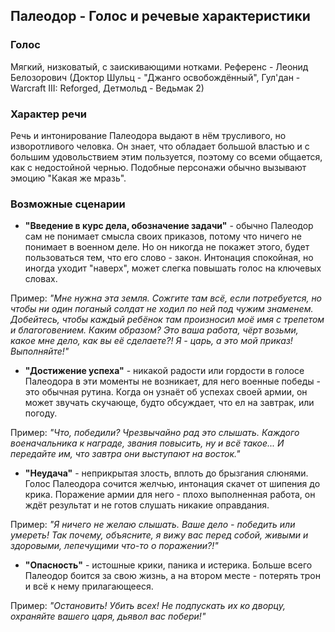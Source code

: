 ## Палеодор - Голос и речевые характеристики

### Голос

Мягкий, низковатый, с заискивающими нотками. Референс - Леонид Белозорович (Доктор Шульц - "Джанго освобождённый", Гул'дан - Warcraft III: Reforged, Детмольд - Ведьмак 2)

### Характер речи

Речь и интонирование Палеодора выдают в нём трусливого, но изворотливого человка. Он знает, что обладает большой властью и с большим удовольствием этим пользуется, поэтому со всеми общается, как с недостойной чернью. Подобные персонажи обычно вызывают эмоцию "Какая же мразь".

### Возможные сценарии

* **"Введение в курс дела, обозначение задачи"** - обычно Палеодор сам не понимает смысла своих приказов, потому что ничего не понимает в военном деле. Но он никогда не покажет этого, будет пользоваться тем, что его слово - закон. Интонация спокойная, но иногда уходит "наверх", может слегка повышать голос на ключевых словах.

Пример: _"Мне нужна эта земля. Сожгите там всё, если потребуется, но чтобы ни один поганый солдат не ходил по ней под чужим знаменем. Добейтесь, чтобы каждый ребёнок там произносил моё имя с трепетом и благоговением. Каким образом? Это ваша работа, чёрт возьми, какое мне дело, как вы её сделаете?! Я - царь, а это мой приказ! Выполняйте!"_

* **"Достижение успеха"** - никакой радости или гордости в голосе Палеодора в эти моменты не возникает, для него военные победы - это обычная рутина. Когда он узнаёт об успехах своей армии, он может звучать скучающе, будто обсуждает, что ел на завтрак, или погоду.

Пример: _"Что, победили? Чрезвычайно рад это слышать. Каждого военачальника к награде, звания повысить, ну и всё такое... И передайте им, что завтра они выступают на восток."_

* **"Неудача"** - неприкрытая злость, вплоть до брызгания слюнями. Голос Палеодора сочится желчью, интонация скачет от шипения до крика. Поражение армии для него - плохо выполненная работа, он ждёт результат и не готов слушать никакие оправдания.

Пример: _"Я ничего не желаю слышать. Ваше дело - победить или умереть! Так почему, объясните, я вижу вас перед собой, живыми и здоровыми, лепечущими что-то о поражении?!"_

* **"Опасность"** - истошные крики, паника и истерика. Больше всего Палеодор боится за свою жизнь, а на втором месте - потерять трон и всё к нему прилагающееся. 

Пример: _"Остановить! Убить всех! Не подпускать их ко дворцу, охраняйте вашего царя, дьявол вас побери!"_